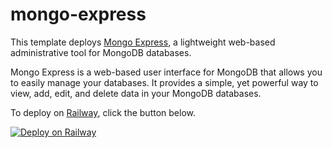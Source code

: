 # mongo-express
This template deploys [Mongo Express](https://github.com/mongo-express/mongo-express), a lightweight web-based administrative tool for MongoDB databases.

Mongo Express is a web-based user interface for MongoDB that allows you to easily manage your databases. It provides a simple, yet powerful way to view, add, edit, and delete data in your MongoDB databases.

To deploy on [Railway](https://railway.app/?referralCode=alphasec), click the button below.

[![Deploy on Railway](https://railway.app/button.svg)](https://railway.app/new/template/P7J0lk?referralCode=alphasec)
